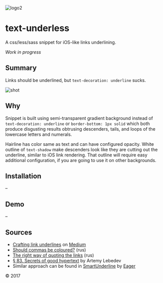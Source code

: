 ![logo2](https://cloud.githubusercontent.com/assets/3016427/25870705/bb99efbc-350d-11e7-8137-0a1c69856456.png)

# text-underless
A css/less/sass snippet for iOS-like links underlining.

*Work in progress*

## Summary
Links should be underlined, but `text-decoration: underline` sucks.

![shot](https://cloud.githubusercontent.com/assets/3016427/25870737/e71b429e-350d-11e7-897b-8ab61c263d53.png)

## Why


Snippet is built using semi-transparent gradient background instead of `text-decoration: underline` or `border-bottom: 1px solid` which both produce disgusting results obtrusing descenders, tails, and loops of the lowercase letters and numerals.

Hairline has color same as text and can have configured opacity.
White outline of `text-shadow` make descenders look like they are cutting out the underline, similar to iOS link rendering. That outline will require easy additional configuration, if you are going to use it on other backgrounds.

## Installation
–

## Demo
–

## Sources
- [Crafting link underlines](https://medium.design/crafting-link-underlines-on-medium-7c03a9274f9#.ipgajuswk) on [Medium](https://medium.design/)
- [Should commas be coloured?](http://artgorbunov.ru/bb/soviet/20130128/) (rus)
- [The right way of quoting the links](http://ilyabirman.ru/meanwhile/2008/12/30/1/) (rus)
- [§ 83. Secrets of good hypertext](http://www.artlebedev.com/mandership/83/) by Artemy Lebedev
- Similar approach can be found in [SmartUnderline](https://eager.io/app/smartunderline) by [Eager](https://eager.io/)

© 2017
